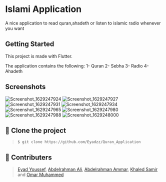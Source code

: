 # Islami Application

A nice application to read quran,ahadeth or listen to islamic radio whenever you want

## Getting Started

This project is made with Flutter.

The application contains the following:
  1- Quran
  2- Sebha
  3- Radio
  4- Ahadeth

## Screenshots
![Screenshot_1629247924](https://user-images.githubusercontent.com/66397595/129819506-c56e4769-3b91-4380-bb55-7fe057e5160b.png)
![Screenshot_1629247927](https://user-images.githubusercontent.com/66397595/129819508-1505d076-79ac-4c53-9c0c-39256ad18d5b.png)
![Screenshot_1629247931](https://user-images.githubusercontent.com/66397595/129819511-5bdeeeb5-d941-4439-8bbf-2ab5307dd4c5.png)
![Screenshot_1629247934](https://user-images.githubusercontent.com/66397595/129819514-d0c145fc-154d-4b73-99e9-05ba2020d988.png)
![Screenshot_1629247965](https://user-images.githubusercontent.com/66397595/129819515-a1e20b0d-1673-4346-981f-74cff22a4968.png)
![Screenshot_1629247980](https://user-images.githubusercontent.com/66397595/129819518-3d84ba96-8146-4d75-b1a1-f01859accc6e.png)
![Screenshot_1629247988](https://user-images.githubusercontent.com/66397595/129819521-9d8f9711-0d45-4d07-9738-81dd43c0606a.png)
![Screenshot_1629248000](https://user-images.githubusercontent.com/66397595/129819527-95e80011-6a4f-4f42-b0a8-995a349410c4.png)

## :dart: ​Clone the project

> `$ git clone https://github.com/Eyadzz/Quran_Application`

## :busts_in_silhouette:  Contributers

> [Eyad Youssef](https://github.com/Eyadzz), [Abdelrahman Ali](https://github.com/abdelrahmanali6), [Abdelrahman Ammar](https://github.com/Abdelrhman-ammar), [Khaled Samir](https://github.com/khaledsamirr) and [Omar Muhammed](https://github.com/OmarMohamed256)
